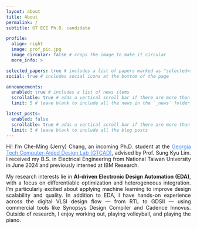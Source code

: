 ```yaml
---
layout: about
title: About
permalink: /
subtitle: GT ECE Ph.D. candidate

profile:
  align: right
  image: prof_pic.jpg
  image_circular: false # crops the image to make it circular
  more_info: >

selected_papers: true # includes a list of papers marked as "selected={true}"
social: true # includes social icons at the bottom of the page

announcements:
  enabled: true # includes a list of news items
  scrollable: true # adds a vertical scroll bar if there are more than 3 news items
  limit: 5 # leave blank to include all the news in the `_news` folder

latest_posts:
  enabled: false
  scrollable: true # adds a vertical scroll bar if there are more than 3 new posts items
  limit: 3 # leave blank to include all the blog posts
---
```

<p style="text-align: justify;">
Hi! I’m Che-Ming (Jerry) Chang, an incoming Ph.D. student at the <a href="https://gtcad.gatech.edu/" style="color: #4287f5;">Georgia Tech Computer-Aided Design Lab (GTCAD)</a>, advised by Prof. Sung Kyu Lim. I received my B.S. in Electrical Engineering from National Taiwan University in June 2024 and previously interned at IBM Research.

<p style="text-align: justify;">
My research interests lie in <strong>AI-driven Electronic Design Automation (EDA)</strong>, with a focus on differentiable optimization and heterogeneous integration. I’m particularly excited about applying machine learning to improve design scalability and quality.  In addition to EDA, I have hands-on experience across the digital VLSI design flow — from RTL to GDSII — using commercial tools like Synopsys Design Compiler and Cadence Innovus. Outside of research, I enjoy working out, playing volleyball, and playing the piano.
